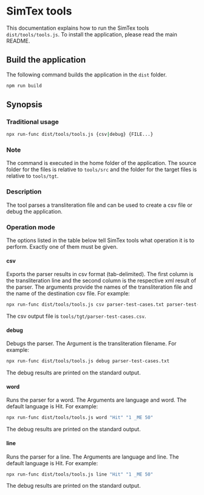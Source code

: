 # SimTex tools

This documentation explains how to run the SimTex tools `dist/tools/tools.js`.
To install the application, please read the main README.

## Build the application

The following command builds the application in the `dist` folder. 

```bash
npm run build
```

## Synopsis

### Traditional usage
 
```bash
npx run-func dist/tools/tools.js {csv|debug} {FILE...}
```

### Note

The command is executed in the home folder of the application.
The source folder for the files is relative to `tools/src` and the folder for the target files is relative to `tools/tgt`.

### Description

The tool parses a transliteration file and can be used to create a csv file or debug the application.

### Operation mode

The options listed in the table below tell SimTex tools what operation it is to perform.
Exactly one of them must be given.

#### csv
Exports the parser results in csv format (tab-delimited).
The first column is the transliteration line and the second column is the respective xml result of the parser.
The arguments provide the names of the transliteration file and the name of the destination csv file.
For example:

```bash
npx run-func dist/tools/tools.js csv parser-test-cases.txt parser-test-cases.csv
```

The csv output file is `tools/tgt/parser-test-cases.csv`.

#### debug
Debugs the parser.
The Argument is the transliteration filename.
For example:

```bash
npx run-func dist/tools/tools.js debug parser-test-cases.txt
```

The debug results are printed on the standard output.

#### word
Runs the parser for a word.
The Arguments are language and word. The default language is Hit.
For example:

```bash
npx run-func dist/tools/tools.js word "Hit" "1 _ME 50"
```

The debug results are printed on the standard output.

#### line
Runs the parser for a line.
The Arguments are language and line. The default language is Hit.
For example:

```bash
npx run-func dist/tools/tools.js line "Hit" "1 _ME 50"
```

The debug results are printed on the standard output.
